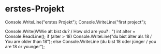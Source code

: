 # erstes-Projekt

Console.WriteLine("erstes Projekt");
Console.WriteLine("first project");

Console.Write(WWie alt bist du? / How old are you? : ")
int alter = Console.ReadLine();
if (alter > 18) Console.WriteLine("du bist älter als 18 / You are older than 18");
  else Console.WriteLine (du bist 18 oder jünger / you are 18 or younger");

